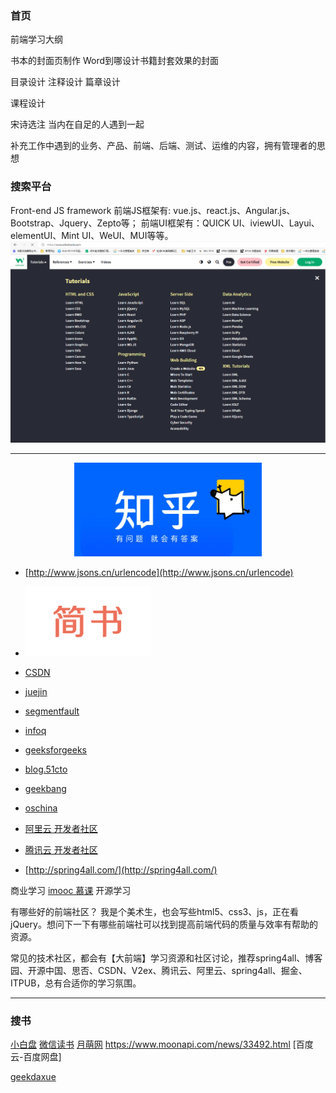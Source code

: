 ### 首页

前端学习大纲

书本的封面页制作
Word到哪设计书籍封套效果的封面

目录设计
注释设计
篇章设计

课程设计

宋诗选注
当内在自足的人遇到一起

补充工作中遇到的业务、产品、前端、后端、测试、运维的内容，拥有管理者的思想

### 搜索平台

Front-end JS framework
前端JS框架有: vue.js、react.js、Angular.js、Bootstrap、Jquery、Zepto等；
前端UI框架有：QUICK UI、iviewUI、Layui、elementUI、Mint UI、WeUI、MUI等等。
[![w3schools](./docs/images/w3schools.png)](https://www.w3schools.com/)

---

<!-- - [![](./docs/images/zhihu.png){:height="100px" width="400px"}](https://www.zhihu.com/)
- [![](./docs/images/zhihu.png =100x100)](https://www.zhihu.com/) -->
 <div align="center"> <img src="./docs/images/zhihu.png" width="300" height="150" /> </div>
 
- [http://www.jsons.cn/urlencode](http://www.jsons.cn/urlencode)

- [![](./docs/images/jianshu.png)](https://www.jianshu.com/)
- [CSDN](https://www.csdn.net/)
- [juejin](https://juejin.cn/)
- [segmentfault](https://segmentfault.com/)

- [infoq](https://www.infoq.cn/)
- [geeksforgeeks](https://www.geeksforgeeks.org/html/)
- [blog.51cto](https://blog.51cto.com/u_15490526/5291263)
- [geekbang](https://s.geekbang.org/)
- [oschina](https://www.oschina.net/blog)

- [阿里云 开发者社区](https://developer.aliyun.com/?spm=a2c6h.12873639.article-detail.1.6d803087QKFNLV)
- [腾讯云 开发者社区](https://cloud.tencent.com/developer/column)
- [http://spring4all.com/](http://spring4all.com/)


商业学习
[imooc 慕课](https://www.imooc.com/)
开源学习

有哪些好的前端社区？
我是个美术生，也会写些html5、css3、js，正在看jQuery。想问下一下有哪些前端社可以找到提高前端代码的质量与效率有帮助的资源。

常见的技术社区，都会有【大前端】学习资源和社区讨论，推荐spring4all、博客园、开源中国、思否、CSDN、V2ex、腾讯云、阿里云、spring4all、掘金、ITPUB，总有合适你的学习氛围。

---

### 搜书
[小白盘](https://www.xiaobaipan.com/)
[微信读书](https://developers.weixin.qq.com/miniprogram/dev/framework/)
[月萌网](https://www.moonapi.com/news/books/id/172.html)
https://www.moonapi.com/news/33492.html
[百度云-百度网盘]

[](https://www.moonapi.com/news/30053.html)
[geekdaxue](http://geekdaxue.co/)
